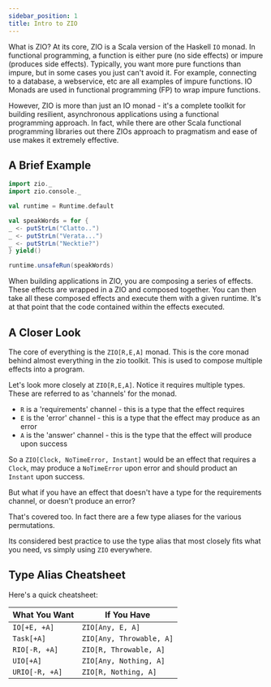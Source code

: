 ```yaml
---
sidebar_position: 1
title: Intro to ZIO
---
```


What is ZIO? At its core, ZIO is a Scala version of the Haskell `IO` monad. In functional programming, a function is
either pure (no side effects) or impure (produces side effects). Typically, you want more pure functions than impure, but
in some cases you just can't avoid it. For example, connecting to a database, a webservice, etc are all examples of
impure functions. IO Monads are used in functional programming (FP) to wrap impure functions.

However, ZIO is more than just an IO monad - it's a complete toolkit for building resilient, asynchronous applications
using a functional programming approach. In fact, while there are other Scala functional programming libraries out there
ZIOs approach to pragmatism and ease of use makes it extremely effective.

## A Brief Example

```scala mdoc
import zio._
import zio.console._

val runtime = Runtime.default

val speakWords = for {
_ <- putStrLn("Clatto..")
_ <- putStrLn("Verata...")
_ <- putStrLn("Necktie?")
} yield()

runtime.unsafeRun(speakWords)
```

When building applications in ZIO, you are composing a series of effects.  These effects
are wrapped in a ZIO and composed together.  You can then take all these composed effects
and execute them with a given runtime.  It's at that point that the code contained within the effects
executed.

## A Closer Look

The core of everything is the `ZIO[R,E,A]` monad. This is the core monad behind almost everything in the zio toolkit.
This is used to compose multiple effects into a program.

Let's look more closely at `ZIO[R,E,A]`. Notice it requires multiple types. These are referred to as 'channels' for the
monad.

* `R` is a 'requirements' channel - this is a type that the effect requires
* `E` is the 'error' channel - this is a type that the effect may produce as an error
* `A` is the 'answer' channel - this is the type that the effect will produce upon success

So a `ZIO[Clock, NoTimeError, Instant]` would be an effect that requires a `Clock`, may produce a `NoTimeError` upon
error and should product an `Instant` upon success.

But what if you have an effect that doesn't have a type for the requirements channel, or doesn't produce an error?

That's covered too. In fact there are a few type aliases for the various permutations.

Its considered best practice to use the type alias that most closely fits what you need, vs simply using `ZIO`
everywhere.

## Type Alias Cheatsheet

Here's a quick cheatsheet:

|What You Want|If You Have|
|---|----|
|`IO[+E, +A]`|`ZIO[Any, E, A]`|
|`Task[+A]`|`ZIO[Any, Throwable, A]`|
|`RIO[-R, +A]`|`ZIO[R, Throwable, A]`|
|`UIO[+A]`|`ZIO[Any, Nothing, A]`|
|`URIO[-R, +A]`|`ZIO[R, Nothing, A]`|
